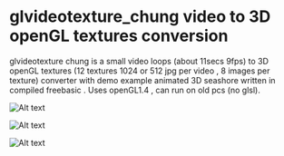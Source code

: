 # glvideotexture_chung video to 3D openGL textures conversion 
glvideotexture chung is a small video loops  (about 11secs 9fps) to 3D openGL textures (12 textures 1024 or 512 jpg per video , 8 images per texture) converter with demo example animated 3D seashore written in compiled freebasic . Uses openGL1.4 , can run on old pcs (no glsl).

![Alt text](https://4.bp.blogspot.com/-uiLI5SZA_7M/Wk8dS5gglnI/AAAAAAAABxc/_4JRa_JfQOM270KlpgvKAQF_awBBQf8ugCLcBGAs/s1600/glvideotexture.jpg )

![Alt text](https://2.bp.blogspot.com/-V3Vmy7LzYgM/WlLebNvK_GI/AAAAAAAABxs/h_Lcu33aB4kuADJvIMP6NLEP8coTM8KkACLcBGAs/s1600/glvideotexture3.jpg )

![Alt text](https://2.bp.blogspot.com/-y1wRjpxo2nw/WmqwGzXf0tI/AAAAAAAABzA/9Cts_bcrbysZUYg6CpEhjuKyIaGTR6bjgCLcBGAs/s1600/seashore3Dsunset.jpg )


